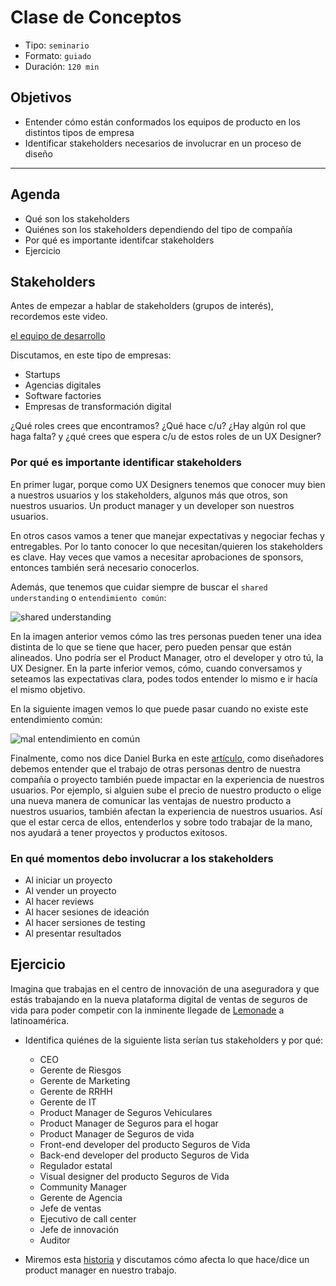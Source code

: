 # Clase de Conceptos

- Tipo: `seminario`
- Formato: `guiado`
- Duración: `120 min`

## Objetivos

- Entender cómo están conformados los equipos de producto en los distintos tipos
  de empresa
- Identificar stakeholders necesarios de involucrar en un proceso de diseño

***

## Agenda

- Qué son los stakeholders
- Quiénes son los stakeholders dependiendo del tipo de compañía
- Por qué es importante identifcar stakeholders
- Ejercicio

## Stakeholders

Antes de empezar a hablar de stakeholders (grupos de interés), recordemos este
video.

[el equipo de desarrollo](https://www.youtube.com/watch?v=ge4h5uJN6KI)

Discutamos, en este tipo de empresas:

- Startups
- Agencias digitales
- Software factories
- Empresas de transformación digital

¿Qué roles crees que encontramos? ¿Qué hace c/u? ¿Hay algún rol que haga falta?
y ¿qué crees que espera c/u de estos roles de un UX Designer?

### Por qué es importante identificar stakeholders

En primer lugar, porque como UX Designers tenemos que conocer muy bien a
nuestros usuarios y los stakeholders, algunos más que otros, son nuestros
usuarios. Un product manager y un developer son nuestros usuarios.

En otros casos vamos a tener que manejar expectativas y negociar fechas y
entregables. Por lo tanto conocer lo que necesitan/quieren los stakeholders
es clave. Hay veces que vamos a necesitar aprobaciones de sponsors, entonces
también será necesario conocerlos.

Además, que tenemos que cuidar siempre de buscar el `shared understanding` o
`entendimiento común`:

![shared understanding](https://www.safaribooksonline.com/library/view/user-story-mapping/9781491904893/images/usmp_0004.png.jpg)

En la imagen anterior vemos cómo las tres personas pueden tener una idea
distinta de lo que se tiene que hacer, pero pueden pensar que están alineados.
Uno podría ser el Product Manager, otro el developer y otro tú, la UX Designer.
En la parte inferior vemos, cómo, cuando conversamos y seteamos las expectativas
clara, podes todos entender lo mismo e ir hacía el mismo objetivo.

En la siguiente imagen vemos lo que puede pasar cuando no existe este
entendimiento común:

![mal entendimiento en común](https://www.safaribooksonline.com/library/view/user-story-mapping/9781491904893/images/usmp_0003.png.jpg)

Finalmente, como nos dice Daniel Burka en este [artículo](https://library.gv.com/everyone-is-a-designer-get-over-it-501cc9a2f434),
como diseñadores debemos entender que el trabajo de otras personas dentro de
nuestra compañía o proyecto también puede impactar en la experiencia de nuestros
usuarios. Por ejemplo, si alguien sube el precio de nuestro producto o elige una
nueva manera de comunicar las ventajas de nuestro producto a nuestros usuarios,
también afectan la experiencia de nuestros usuarios. Así que el estar cerca de
ellos, entenderlos y sobre todo trabajar de la mano, nos ayudará a tener
proyectos y productos exitosos.

### En qué momentos debo involucrar a los stakeholders

- Al iniciar un proyecto
- Al vender un proyecto
- Al hacer reviews
- Al hacer sesiones de ideación
- Al hacer sersiones de testing
- Al presentar resultados

## Ejercicio

Imagina que trabajas en el centro de innovación de una aseguradora y que estás
trabajando en la nueva plataforma digital de ventas de seguros de vida para
poder competir con la inminente llegade de [Lemonade](https://www.lemonade.com/)
a latinoamérica.

- Identifica quiénes de la siguiente lista serían tus stakeholders y por qué:
  - CEO
  - Gerente de Riesgos
  - Gerente de Marketing
  - Gerente de RRHH
  - Gerente de IT
  - Product Manager de Seguros Vehiculares
  - Product Manager de Seguros para el hogar
  - Product Manager de Seguros de vida
  - Front-end developer del producto Seguros de Vida
  - Back-end developer del producto Seguros de Vida
  - Regulador estatal
  - Visual designer del producto Seguros de Vida
  - Community Manager
  - Gerente de Agencia
  - Jefe de ventas
  - Ejecutivo de call center
  - Jefe de innovación
  - Auditor

- Miremos esta [historia](https://thedesignteam.io/from-a-product-perspective-2f5185a43827)
  y discutamos cómo afecta lo que hace/dice un product manager en nuestro
  trabajo.